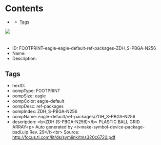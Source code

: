 



Contents
========

* [](#)
	* [Tags](#tags)
  
![][im]
# 

- ID: FOOTPRINT-eagle-eagle-default-ref-packages-ZDH_S-PBGA-N256
- Name: 
- Description: 

## Tags

- hexID: 
- oompType: FOOTPRINT
- oompSize: eagle
- oompColor: eagle-default
- oompDesc: ref-packages
- oompIndex: ZDH_S-PBGA-N256
- oompName: eagle-default/ref-packages/ZDH_S-PBGA-N256
- description: &lt;b&gt;ZDH (S-PBGA-N256)&lt;/b&gt; PLASTIC BALL GRID ARRAY&lt;p&gt;&#xD;
Auto generated by &lt;i&gt;make-symbol-device-package-bsdl.ulp Rev. 29&lt;/i&gt;&lt;br&gt;&#xD;
Source: http://focus.ti.com/lit/ds/symlink/tms320c6720.pdf



[im]: image.png
